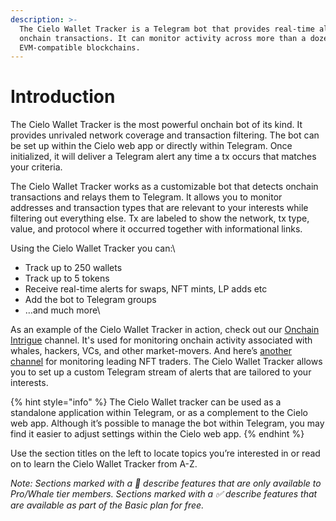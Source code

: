 ```yaml
---
description: >-
  The Cielo Wallet Tracker is a Telegram bot that provides real-time alerts for
  onchain transactions. It can monitor activity across more than a dozen
  EVM-compatible blockchains.
---
```


# Introduction

The Cielo Wallet Tracker is the most powerful onchain bot of its kind. It provides unrivaled network coverage and transaction filtering. The bot can be set up within the Cielo web app or directly within Telegram. Once initialized, it will deliver a Telegram alert any time a tx occurs that matches your criteria.

The Cielo Wallet Tracker works as a customizable bot that detects onchain transactions and relays them to Telegram. It allows you to monitor addresses and transaction types that are relevant to your interests while filtering out everything else. Tx are labeled to show the network, tx type, value, and protocol where it occurred together with informational links.

Using the Cielo Wallet Tracker you can:\


* Track up to 250 wallets
* Track up to 5 tokens
* Receive real-time alerts for swaps, NFT mints, LP adds etc
* Add the bot to Telegram groups
* …and much more\


As an example of the Cielo Wallet Tracker in action, check out our [Onchain Intrigue](https://t.me/CelsiusEVMTracker) channel. It's used for monitoring onchain activity associated with whales, hackers, VCs, and other market-movers. And here’s [another channel](https://t.me/NFTideasEVMTracker) for monitoring leading NFT traders. The Cielo Wallet Tracker allows you to set up a custom Telegram stream of alerts that are tailored to your interests.



{% hint style="info" %}
The Cielo Wallet tracker can be used as a standalone application within Telegram, or as a complement to the Cielo web app. Although it’s possible to manage the bot within Telegram, you may find it easier to adjust settings within the Cielo web app.
{% endhint %}

Use the section titles on the left to locate topics you’re interested in or read on to learn the Cielo Wallet Tracker from A-Z.

_Note: Sections marked with a 🔑 describe features that are only available to Pro/Whale tier members. Sections marked with a ✅ describe features that are available as part of the Basic plan for free._
